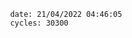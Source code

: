 

                date: 21/04/2022 04:46:05
                cycles: 30300

                         